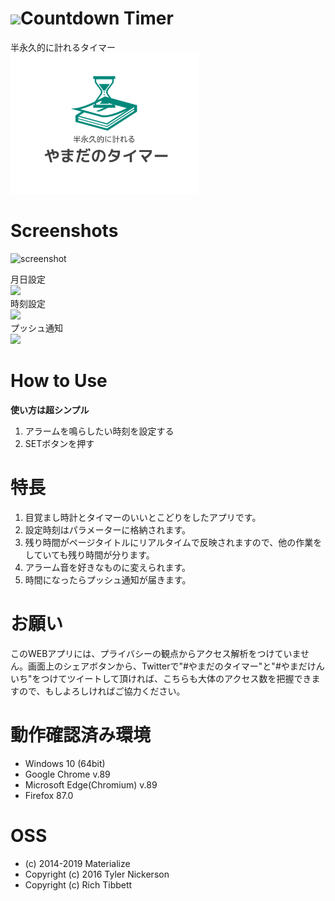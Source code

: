 # <img src="/favicon/favicon.ico" width="30px">Countdown Timer
半永久的に計れるタイマー  
<img src="/snsicon/sns.png" width="300px">
# Screenshots
![screenshot](https://user-images.githubusercontent.com/75155258/112742065-0b406c00-8fc6-11eb-9bb0-30a53c2be23e.png)
<figcaption>月日設定</figcaption><img src="https://user-images.githubusercontent.com/75155258/112742082-3034df00-8fc6-11eb-8cd1-ec6b4d9bf968.png" width ="200px">
<figcaption>時刻設定</figcaption><img src="https://user-images.githubusercontent.com/75155258/112742085-375bed00-8fc6-11eb-9f5a-be846c4c3624.png" width ="200px">
<figcaption>プッシュ通知</figcaption><img src="https://user-images.githubusercontent.com/75155258/112742132-ad605400-8fc6-11eb-8dac-4398403d9435.png" width ="200px">

# How to Use
**使い方は超シンプル**
1. アラームを鳴らしたい時刻を設定する
1. SETボタンを押す  
# 特長
1. 目覚まし時計とタイマーのいいとこどりをしたアプリです。
1. 設定時刻はパラメーターに格納されます。
1. 残り時間がページタイトルにリアルタイムで反映されますので、他の作業をしていても残り時間が分ります。
1. アラーム音を好きなものに変えられます。
1. 時間になったらプッシュ通知が届きます。
# お願い
このWEBアプリには、プライバシーの観点からアクセス解析をつけていません。画面上のシェアボタンから、Twitterで"#やまだのタイマー"と"#やまだけんいち"をつけてツイートして頂ければ、こちらも大体のアクセス数を把握できますので、もしよろしければご協力ください。
# 動作確認済み環境
- Windows 10 (64bit)
- Google Chrome v.89
- Microsoft Edge(Chromium) v.89
- Firefox 87.0
# OSS
- (c) 2014-2019 Materialize
- Copyright (c) 2016 Tyler Nickerson
- Copyright (c) Rich Tibbett
